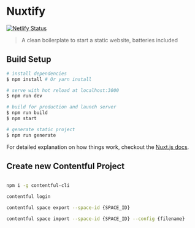 # Nuxtify

[![Netlify Status](https://api.netlify.com/api/v1/badges/29125134-de58-48ad-bbb4-a8ed07c337f7/deploy-status)](https://app.netlify.com/sites/wizardly-goldberg-766207/deploys)

> A clean boilerplate to start a static website, batteries included

## Build Setup

``` bash
# install dependencies
$ npm install # Or yarn install

# serve with hot reload at localhost:3000
$ npm run dev

# build for production and launch server
$ npm run build
$ npm start

# generate static project
$ npm run generate
```

For detailed explanation on how things work, checkout the [Nuxt.js docs](https://github.com/nuxt/nuxt.js).

## Create new Contentful Project

``` bash

npm i -g contentful-cli

contentful login

contentful space export --space-id {SPACE_ID}

contentful space import --space-id {SPACE_ID} --config {filename}

```